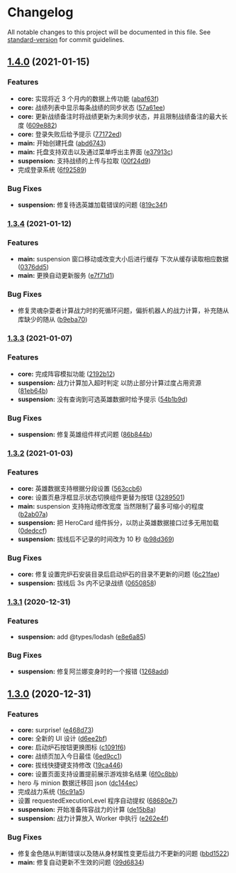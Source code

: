 # Changelog

All notable changes to this project will be documented in this file. See [standard-version](https://github.com/conventional-changelog/standard-version) for commit guidelines.

## [1.4.0](https://github.com/hbt-org/hearthstone-battlegrounds-tools/compare/v1.3.4...v1.4.0) (2021-01-15)

### Features

- **core:** 实现将近 3 个月内的数据上传功能 ([abaf63f](https://github.com/hbt-org/hearthstone-battlegrounds-tools/commit/abaf63f3bf2a061944c18d3bf8b5eb200a99ee63))
- **core:** 战绩列表中显示每条战绩的同步状态 ([57a61ee](https://github.com/hbt-org/hearthstone-battlegrounds-tools/commit/57a61ee562a8562728fa2110111ce92b262e8d3b))
- **core:** 更新战绩备注时将战绩更新为未同步状态，并且限制战绩备注的最大长度 ([609e882](https://github.com/hbt-org/hearthstone-battlegrounds-tools/commit/609e882f52170c6629b5bb8020cffd3d42cd74fb))
- **core:** 登录失败后给予提示 ([77172ed](https://github.com/hbt-org/hearthstone-battlegrounds-tools/commit/77172ede625088a97a8dfb6caaf96737f3104ef6))
- **main:** 开始创建托盘 ([abd6743](https://github.com/hbt-org/hearthstone-battlegrounds-tools/commit/abd674329b5a7d34c2eeccb85090e576bd0a57ab))
- **main:** 托盘支持双击以及通过菜单呼出主界面 ([e37913c](https://github.com/hbt-org/hearthstone-battlegrounds-tools/commit/e37913c9779a7cc711c100ec560b3c2822118bb7))
- **suspension:** 支持战绩的上传与拉取 ([00f24d9](https://github.com/hbt-org/hearthstone-battlegrounds-tools/commit/00f24d9dead8b1264978c10c001bddbd9204abbe))
- 完成登录系统 ([6f92589](https://github.com/hbt-org/hearthstone-battlegrounds-tools/commit/6f92589f793f66a2fce91e375265a6e61d059f5d))

### Bug Fixes

- **suspension:** 修复待选英雄加载错误的问题 ([819c34f](https://github.com/hbt-org/hearthstone-battlegrounds-tools/commit/819c34f3699c23307f67e2914772497e7575609f))

### [1.3.4](https://github.com/hbt-org/hearthstone-battlegrounds-tools/compare/v1.3.3...v1.3.4) (2021-01-12)

### Features

- **main:** suspension 窗口移动或改变大小后进行缓存 下次从缓存读取相应数据 ([0376dd5](https://github.com/hbt-org/hearthstone-battlegrounds-tools/commit/0376dd5ce8a6f29fb916adffaa4cc764e2268186))
- **main:** 更换自动更新服务 ([e7f71d1](https://github.com/hbt-org/hearthstone-battlegrounds-tools/commit/e7f71d1dc78573e52fbb02cefea9be9ccbaa1bed))

### Bug Fixes

- 修复灵魂杂耍者计算战力时的死循环问题，偏折机器人的战力计算，补充随从库缺少的随从 ([b9eba70](https://github.com/hbt-org/hearthstone-battlegrounds-tools/commit/b9eba70bf63412f4a97e0c38fa711e3a790a8f6c))

### [1.3.3](https://github.com/hbt-org/hearthstone-battlegrounds-tools/compare/v1.3.2...v1.3.3) (2021-01-07)

### Features

- **core:** 完成阵容模拟功能 ([2192b12](https://github.com/hbt-org/hearthstone-battlegrounds-tools/commit/2192b121af1051cc6873fa1de5af89e8f3d05d29))
- **suspension:** 战力计算加入超时判定 以防止部分计算过度占用资源 ([81eb64b](https://github.com/hbt-org/hearthstone-battlegrounds-tools/commit/81eb64b0f341cca087907f7e57cfb6d3dcdf2854))
- **suspension:** 没有查询到可选英雄数据时给予提示 ([54b1b9d](https://github.com/hbt-org/hearthstone-battlegrounds-tools/commit/54b1b9dac24e72a5903faed36a0142d0135734d9))

### Bug Fixes

- **suspension:** 修复英雄组件样式问题 ([86b844b](https://github.com/hbt-org/hearthstone-battlegrounds-tools/commit/86b844b81a3a762e906bc7a8a80151f090b50c7c))

### [1.3.2](https://github.com/hbt-org/hearthstone-battlegrounds-tools/compare/v1.3.1...v1.3.2) (2021-01-03)

### Features

- **core:** 英雄数据支持根据分段设置 ([563ccb6](https://github.com/hbt-org/hearthstone-battlegrounds-tools/commit/563ccb6dd8ba6a1050b12a89ca57b178f59ff956))
- **core:** 设置页悬浮框显示状态切换组件更替为按钮 ([3289501](https://github.com/hbt-org/hearthstone-battlegrounds-tools/commit/328950185df9cc979f6b214e2233f66f9de7be27))
- **main:** suspension 支持拖动修改宽度 当然限制了最多可缩小的程度 ([b2ab07a](https://github.com/hbt-org/hearthstone-battlegrounds-tools/commit/b2ab07af064dbed4dacde7c94c918eec306b8423))
- **suspension:** 把 HeroCard 组件拆分，以防止英雄数据接口过多无用加载 ([0dedccf](https://github.com/hbt-org/hearthstone-battlegrounds-tools/commit/0dedccf72e83ab19ec7da455a4d5138a9f2c8726))
- **suspension:** 拔线后不记录的时间改为 10 秒 ([b98d369](https://github.com/hbt-org/hearthstone-battlegrounds-tools/commit/b98d3691fb3a0e726cc70b6c7d477e7192ca654f))

### Bug Fixes

- **core:** 修复设置完炉石安装目录后启动炉石的目录不更新的问题 ([6c21fae](https://github.com/hbt-org/hearthstone-battlegrounds-tools/commit/6c21fae54dcdef7ba40ca2188110d9d6490a2c18))
- **suspension:** 拔线后 3s 内不记录战绩 ([0650858](https://github.com/hbt-org/hearthstone-battlegrounds-tools/commit/06508588f17bc1e907b01ca761da51a3b7ed7d16))

### [1.3.1](https://github.com/hbt-org/hearthstone-battlegrounds-tools/compare/v1.3.0...v1.3.1) (2020-12-31)

### Features

- **suspension:** add @types/lodash ([e8e6a85](https://github.com/hbt-org/hearthstone-battlegrounds-tools/commit/e8e6a8593bb07e70d46d7f5d783968a026013b9f))

### Bug Fixes

- **suspension:** 修复阿兰娜变身时的一个报错 ([1268add](https://github.com/hbt-org/hearthstone-battlegrounds-tools/commit/1268add4565c18f42fc46d5275d334438d89b5d7))

## [1.3.0](https://github.com/hbt-org/hearthstone-battlegrounds-tools/compare/v1.2.7...v1.3.0) (2020-12-31)

### Features

- **core:** surprise! ([e468d73](https://github.com/hbt-org/hearthstone-battlegrounds-tools/commit/e468d73175843e4e918f12d1bde1f1fcf99bcfed))
- **core:** 全新的 UI 设计 ([d6ee2bf](https://github.com/hbt-org/hearthstone-battlegrounds-tools/commit/d6ee2bf164f644a08fcf2fad008212e0e1dc41cb))
- **core:** 启动炉石按钮更换图标 ([c1091f6](https://github.com/hbt-org/hearthstone-battlegrounds-tools/commit/c1091f6d9795caecf897e74e1987435e99e46ad4))
- **core:** 战绩页加入今日最佳 ([6ed9cc1](https://github.com/hbt-org/hearthstone-battlegrounds-tools/commit/6ed9cc1f8f5e7b19e121a5fdb867cf20a27f2cff))
- **core:** 拔线快捷键支持修改 ([19ca446](https://github.com/hbt-org/hearthstone-battlegrounds-tools/commit/19ca446eac94095d2e08f006fed3c0824971aba6))
- **core:** 设置页面支持设置提前展示游戏排名结果 ([6f0c8bb](https://github.com/hbt-org/hearthstone-battlegrounds-tools/commit/6f0c8bbfb04009af9256548292cd507aaf928b43))
- hero 与 minion 数据迁移回 json ([dc144ec](https://github.com/hbt-org/hearthstone-battlegrounds-tools/commit/dc144ec50855541a517b00fd7d234f34b4198409))
- 完成战力系统 ([16c91a5](https://github.com/hbt-org/hearthstone-battlegrounds-tools/commit/16c91a54e4d1b2b5512ce4e0fb658c99c01f6447))
- 设置 requestedExecutionLevel 程序自动提权 ([68680e7](https://github.com/hbt-org/hearthstone-battlegrounds-tools/commit/68680e741f2cef449f679e0d09d32840eafe1168))
- **suspension:** 开始准备阵容战力的计算 ([de15b8a](https://github.com/hbt-org/hearthstone-battlegrounds-tools/commit/de15b8a47ccd84ff36c6e7194a6f6df0635c2b12))
- **suspension:** 战力计算放入 Worker 中执行 ([e262e4f](https://github.com/hbt-org/hearthstone-battlegrounds-tools/commit/e262e4f3fe9a08e1c30d345958276c8334ffd6d1))

### Bug Fixes

- 修复金色随从判断错误以及随从身材属性变更后战力不更新的问题 ([bbd1522](https://github.com/hbt-org/hearthstone-battlegrounds-tools/commit/bbd1522f08caeca2ebc2836b888d1c1272a9b4e1))
- **main:** 修复自动更新不生效的问题 ([99d6834](https://github.com/hbt-org/hearthstone-battlegrounds-tools/commit/99d6834d97c0625539beb6d4750581e05a482ffe))
